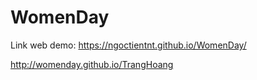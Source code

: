 # WomenDay
Link web demo: https://ngoctientnt.github.io/WomenDay/

http://womenday.github.io/TrangHoang
